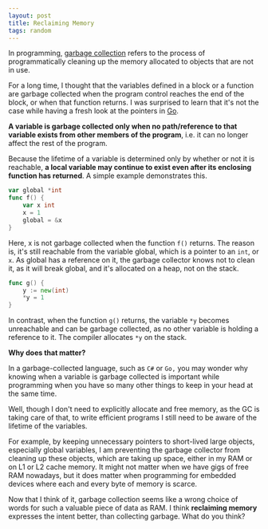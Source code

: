 ```yaml
---
layout: post
title: Reclaiming Memory
tags: random
---
```


In programming, [garbage collection](https://www.computerhope.com/jargon/g/garbage-collection.htm) refers to the process of programmatically cleaning up the memory allocated to objects that are not in use.

For a long time, I thought that the variables defined in a block or a function are garbage collected when the program control reaches the end of the block, or when that function returns. I was surprised to learn that it's not the case while having a fresh look at the pointers in [Go](https://golang.org/).

**A variable is garbage collected only when no path/reference to that variable exists from other members of the program**, i.e. it can no longer affect the rest of the program.

Because the lifetime of a variable is determined only by whether or not it is reachable, **a local variable may continue to exist even after its enclosing function has returned**. A simple example demonstrates this.

```go
var global *int
func f() {
    var x int
    x = 1
    global = &x
}
```

Here, x is not garbage collected when the function `f()` returns. The reason is, it's still reachable from the variable global, which is a pointer to an `int`, or `x`. As global has a reference on it, the garbage collector knows not to clean it, as it will break global, and it's allocated on a heap, not on the stack. 

```go
func g() {
    y := new(int)
    *y = 1
}
```

In contrast, when the function `g()` returns, the variable `*y` becomes unreachable and can be garbage collected, as no other variable is holding a reference to it. The compiler allocates `*y` on the stack. 

 **Why does that matter?**

In a garbage-collected language, such as `C#` or `Go,` you may wonder why knowing when a variable is garbage collected is important while programming when you have so many other things to keep in your head at the same time.

Well, though I don't need to explicitly allocate and free memory, as the GC is taking care of that, to write efficient programs I still need to be aware of the lifetime of the variables.

For example, by keeping unnecessary pointers to short-lived large objects, especially global variables, I am preventing the garbage collector from cleaning up these objects, which are taking up space, either in my RAM or on L1 or L2 cache memory. It might not matter when we have gigs of free RAM nowadays, but it does matter when programming for embedded devices where each and every byte of memory is scarce.

Now that I think of it, garbage collection seems like a wrong choice of words for such a valuable piece of data as RAM. I think **reclaiming memory** expresses the intent better, than collecting garbage. What do you think?